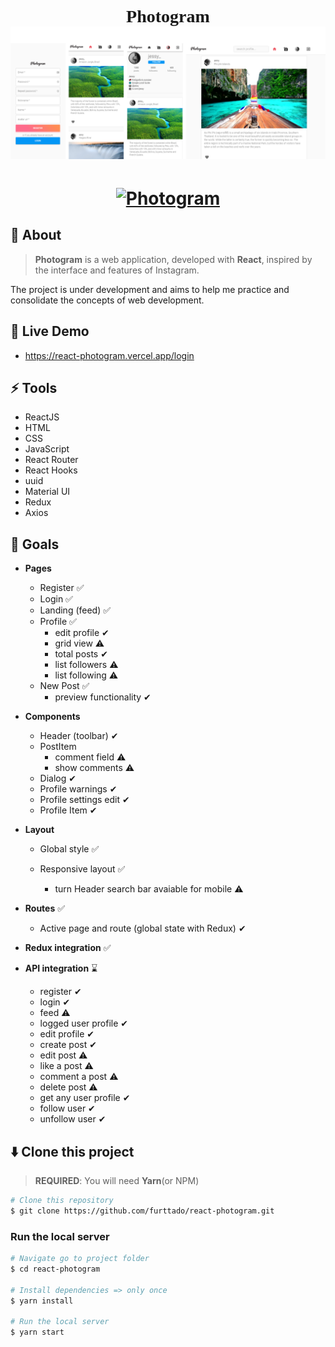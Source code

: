 <h1 align="center" style="font-family: Pacifico, cursive">
    Photogram
      <a href="https://github.com/furttado/react-photogram"><img src="./app-snapshot.png" alt="Photogram"/></a> 
</h1>


<h1 align="center" >
      <a href="https://github.com/furttado/react-photogram"><img src="./app-snapshot-gif.gif" alt="Photogram"/></a> 
</h1>



## 📢 About

> **Photogram** is a web application, developed with **React**, inspired by the interface and features of Instagram.

The project is under development and aims to help me practice and consolidate the concepts of web development.



## 🚀 Live Demo
* https://react-photogram.vercel.app/login


## ⚡ Tools

* ReactJS
* HTML
* CSS
* JavaScript
* React Router
* React Hooks
* uuid
* Material UI
* Redux
* Axios



## 📌 Goals

* **Pages**

  * Register ✅
  * Login ✅
  * Landing (feed) ✅
  * Profile ✅
    * edit profile ✔
    * grid view ⚠️
    * total posts ✔
    * list followers ⚠️
    * list following ⚠️
  * New Post  ✅
    * preview functionality ✔

* **Components**

  * Header (toolbar)  ✔
  * PostItem
    * comment field ⚠️
    * show comments ⚠️
  * Dialog ✔
  * Profile warnings ✔
  * Profile settings edit ✔
  * Profile Item ✔

  

* **Layout**

  * Global style ✅

  * Responsive layout ✅

    * turn Header search bar avaiable for mobile ⚠️

    

* **Routes** ✅

  * Active page and route (global state with Redux) ✔
  
* **Redux integration** ✅

* **API integration** ⌛

  * register ✔
  * login ✔
  * feed ⚠️
  * logged user profile ✔
  * edit profile ✔
  * create post ✔
  * edit post  ⚠️
  * like a post ⚠️
  * comment a post ⚠️
  * delete post ⚠️
  * get any user profile ✔
  * follow user ✔
  * unfollow user ✔

  

## ⬇️ Clone this project

> **REQUIRED**: You will need **Yarn**(or NPM) 

```bash
# Clone this repository
$ git clone https://github.com/furttado/react-photogram.git
```

### Run  the local server

```bash
# Navigate go to project folder
$ cd react-photogram

# Install dependencies => only once
$ yarn install

# Run the local server
$ yarn start
```

